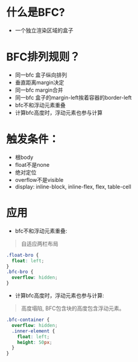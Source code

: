 # 什么是BFC?

* 一个独立渲染区域的盒子

# BFC排列规则？

* 同一bfc 盒子纵向排列
* 垂直距离margin决定
* 同一bfc margin合并
* 同一bfc 盒子的margin-left挨着容器的border-left
* bfc不和浮动元素重叠
* 计算bfc高度时，浮动元素也参与计算

# 触发条件：

* 根body
* float不是none
* 绝对定位
* overflow不是visible
* display: inline-block, inline-flex, flex, table-cell 

# 应用

* bfc不和浮动元素重叠:
> 自适应两栏布局
```scss
.float-bro {
  float: left;
}
.bfc-bro {
  overflow: hidden;
}
```

* 计算bfc高度时，浮动元素也参与计算:
> 高度塌陷, BFC包含块的高度包含浮动元素。

```scss
.bfc-container {
  overflow: hidden;
  .inner-element {
    float: left;
    height: 50px;
  }
}
```